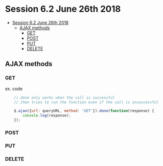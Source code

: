 # Session 6.2 June 26th 2018

<!-- TOC -->

- [Session 6.2 June 26th 2018](#session-62-june-26th-2018)
  - [AJAX methods](#ajax-methods)
    - [GET](#get)
    - [POST](#post)
    - [PUT](#put)
    - [DELETE](#delete)

<!-- /TOC -->

## AJAX methods

### GET

ex. code

```javascript
    //.done only works when the call is successful
    //.then tries to run the function even if the call is unsuccessful

    $.ajax({url: queryURL, method: 'GET'}).done(function(response) {
        console.log(response);
    });

```

### POST

### PUT

### DELETE